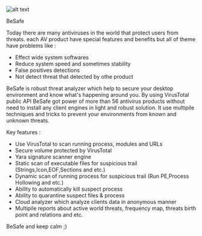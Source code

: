 ![alt text](https://github.com/MojtabaTajik/BeSafe/blob/master/Resources/Besaf_Logo.png)

BeSafe

Today there are many antiviruses in the world that protect users from threats. each AV product have special features and benefits but all of theme have problems like :

- Effect wide system softwares
- Reduce system speed and sometimes stability
- False positives detections
- Not detect threat that detected by othe product

BeSafe is robust threat analyzer which help to secure your desktop environment and know what's happening around you.
By using VirusTotal public API BeSafe got power of more than 56 antivirus products without need to install any client engines in light and robust solution.
It use multipile techniques and tricks to prevent your environments from known and unknown threats.

Key features :

- Use VirusTotal to scan running process, modules and URLs
- Secure volume protected by VirusTotal
- Yara signature scanner engine
- Static scan of executable files for suspicious trail (Strings,Icon,EOF,Sections and etc.)
- Dynamic scan of running process for suspicious trail (Run PE,Process Hollowing and etc.)
- Ability to automatically kill suspect process
- Ability to quarantine suspect files & process
- Cloud analyzer which analyze clients data in anonymous manner
- Multipile reports about active world threats, frequency map, threats birth point and relations and etc.

BeSafe and keep calm ;)